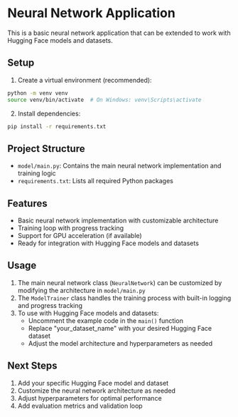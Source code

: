 # Neural Network Application

This is a basic neural network application that can be extended to work with Hugging Face models and datasets.

## Setup

1. Create a virtual environment (recommended):
```bash
python -m venv venv
source venv/bin/activate  # On Windows: venv\Scripts\activate
```

2. Install dependencies:
```bash
pip install -r requirements.txt
```

## Project Structure

- `model/main.py`: Contains the main neural network implementation and training logic
- `requirements.txt`: Lists all required Python packages

## Features

- Basic neural network implementation with customizable architecture
- Training loop with progress tracking
- Support for GPU acceleration (if available)
- Ready for integration with Hugging Face models and datasets

## Usage

1. The main neural network class (`NeuralNetwork`) can be customized by modifying the architecture in `model/main.py`
2. The `ModelTrainer` class handles the training process with built-in logging and progress tracking
3. To use with Hugging Face models and datasets:
   - Uncomment the example code in the `main()` function
   - Replace "your_dataset_name" with your desired Hugging Face dataset
   - Adjust the model architecture and hyperparameters as needed

## Next Steps

1. Add your specific Hugging Face model and dataset
2. Customize the neural network architecture as needed
3. Adjust hyperparameters for optimal performance
4. Add evaluation metrics and validation loop
